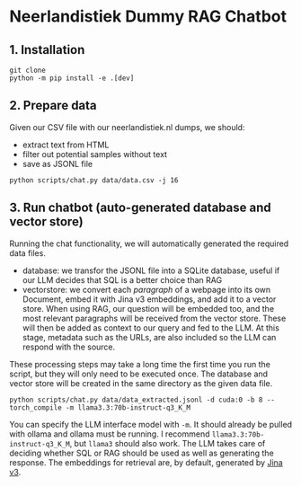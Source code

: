 # Neerlandistiek Dummy RAG Chatbot



## 1. Installation

```shell
git clone 
python -m pip install -e .[dev]
```

## 2. Prepare data

Given our CSV file with our neerlandistiek.nl dumps, we should:

- extract text from HTML
- filter out potential samples without text
- save as JSONL file

```shell
python scripts/chat.py data/data.csv -j 16
```

## 3. Run chatbot (auto-generated database and vector store)

Running the chat functionality, we will automatically generated the required data files.

- database: we transfor the JSONL file into a SQLite database, useful if our LLM decides that SQL is a better choice than RAG
- vectorstore: we convert each *paragraph* of a webpage into its own Document, embed it with Jina v3 embeddings, and add it to a vector store. When using RAG, our question will be embedded too, and the most relevant paragraphs will be received from the vector store. These will then be added as context to our query and fed to the LLM. At this stage, metadata such as the URLs, are also included so the LLM can respond with the source.

These processing steps may take a long time the first time you run the script, but they will only need to be executed once. The database and vector store will be created in the same directory as the given data file.

```shell
python scripts/chat.py data/data_extracted.jsonl -d cuda:0 -b 8 --torch_compile -m llama3.3:70b-instruct-q3_K_M
```

You can specify the LLM interface model with `-m`. It should already be pulled with ollama and ollama must be running. I recommend `llama3.3:70b-instruct-q3_K_M`, but `llama3` should also work. The LLM takes care of deciding whether SQL or RAG should be used as well as generating the response. The embeddings for retrieval are, by default, generated by [Jina v3](https://huggingface.co/jinaai/jina-embeddings-v3).
